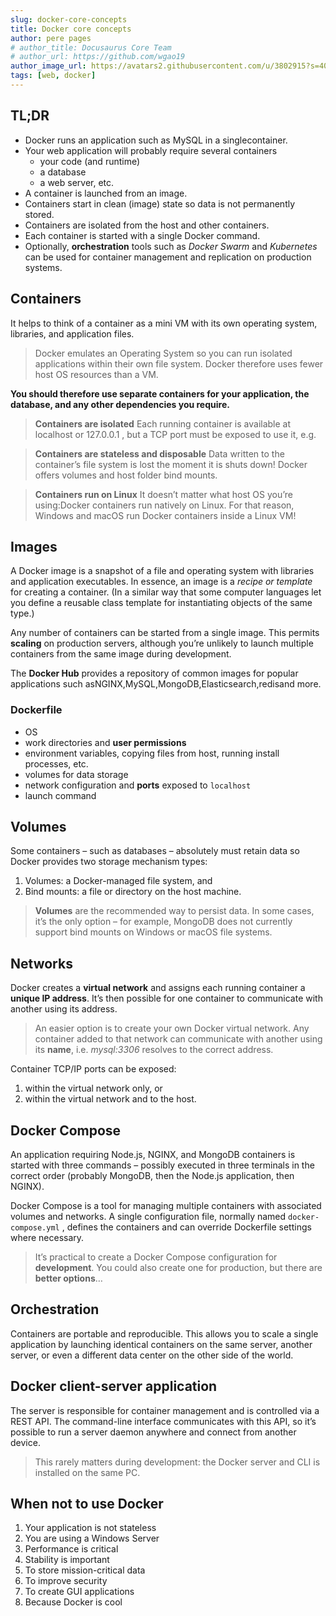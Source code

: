 ```yaml
---
slug: docker-core-concepts
title: Docker core concepts
author: pere pages
# author_title: Docusaurus Core Team
# author_url: https://github.com/wgao19
author_image_url: https://avatars2.githubusercontent.com/u/3802915?s=400&v=4
tags: [web, docker]
---
```


## TL;DR

- Docker runs an application such as MySQL in a singlecontainer.
- Your web application will probably require several containers
  - your code (and runtime)
  - a database
  - a web server, etc.
- A container is launched from an image.
- Containers start in clean (image) state so data is not permanently stored.
- Containers are isolated from the host and other containers.
- Each container is started with a single Docker command.
- Optionally, **orchestration** tools such as _Docker Swarm_ and _Kubernetes_ can be used for container management and replication on production systems.

## Containers

It helps to think of a container as a mini VM with its own operating system, libraries, and application files.

> Docker emulates an Operating System so you can run isolated applications within their own file system. Docker therefore uses fewer host OS resources than a VM.

**You should therefore use separate containers for your application, the database, and any other dependencies you require.**

> **Containers are isolated** Each running container is available at localhost or 127.0.0.1 , but a TCP port must be exposed to use it, e.g.

> **Containers are stateless and disposable** Data written to the container’s file system is lost the moment it is shuts down! Docker offers volumes and host folder bind mounts.

> **Containers run on Linux** It doesn’t matter what host OS you’re using:Docker containers run natively on Linux. For that reason, Windows and macOS run Docker containers inside a Linux VM!

## Images

A Docker image is a snapshot of a file and operating system with libraries and application executables. In essence, an image is a _recipe or template_ for creating a container. (In a similar way that some computer languages let you define a reusable class template for instantiating objects of the same type.)

Any number of containers can be started from a single image. This permits **scaling** on production servers, although you’re unlikely to launch multiple containers from the same image during development.

The **Docker Hub** provides a repository of common images for popular applications such asNGINX,MySQL,MongoDB,Elasticsearch,redisand more.

### Dockerfile

- OS
- work directories and **user permissions**
- environment variables, copying files from host, running install processes, etc.
- volumes for data storage
- network configuration and **ports** exposed to ```localhost```
- launch command

## Volumes

Some containers – such as databases – absolutely must retain data so Docker provides two storage mechanism types:

1. Volumes: a Docker-managed file system, and
2. Bind mounts: a file or directory on the host machine.

> **Volumes** are the recommended way to persist data. In some cases, it’s the only option – for example, MongoDB does not currently support bind mounts on Windows or macOS file systems.

## Networks

Docker creates a **virtual network** and assigns each running container a **unique IP address**. It’s then possible for one container to communicate with another using its address.

> An easier option is to create your own Docker virtual network. Any container added to that network can communicate with another using its **name**, i.e. _mysql:3306_ resolves to the correct address.

Container TCP/IP ports can be exposed:

1. within the virtual network only, or
2. within the virtual network and to the host.

## Docker Compose

An application requiring Node.js, NGINX, and MongoDB containers is started with three commands – possibly executed in three terminals in the correct order (probably MongoDB, then the Node.js application, then NGINX).

Docker Compose is a tool for managing multiple containers with associated volumes and networks. A single configuration file, normally named ```docker-compose.yml``` , defines the containers and can override Dockerfile settings where necessary.

> It’s practical to create a Docker Compose configuration for **development**. You could also create one for production, but there are **better options**…

## Orchestration

Containers are portable and reproducible. This allows you to scale a single application by launching identical containers on the same server, another server, or even a different data center on the other side of the world.

## Docker client-server application

The server is responsible for container management and is controlled via a REST API. The command-line interface communicates with this API, so it’s possible to run a server daemon anywhere and connect from another device.

> This rarely matters during development: the Docker server and CLI is installed on the same PC.

## When not to use Docker

1. Your application is not stateless
2. You are using a Windows Server
3. Performance is critical
4. Stability is important
5. To store mission-critical data
6. To improve security
7. To create GUI applications
8. Because Docker is cool
